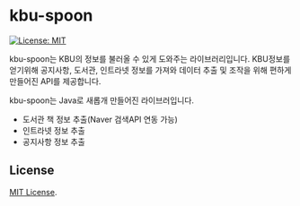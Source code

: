 # kbu-spoon

[![License: MIT](https://img.shields.io/badge/License-MIT-yellow.svg)](https://opensource.org/licenses/MIT)

kbu-spoon는 KBU의 정보를 불러올 수 있게 도와주는 라이브러리입니다. KBU정보를 얻기위해 공지사항, 도서관, 인트라넷 정보를 가져와 데이터 추출 및 조작을 위해 편하게 만들어진 API를 제공합니다.

kbu-spoon는 Java로 새롭개 만들어진 라이브러입니다. 
+ 도서관 책 정보 추출(Naver 검색API 연동 가능)
+ 인트라넷 정보 추출
+ 공지사항 정보 추출


## License
[MIT License](LICENSE).
